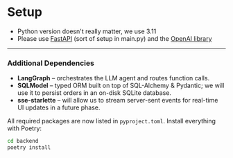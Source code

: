# Setup

* Python version doesn't really matter, we use 3.11
* Please use [FastAPI](https://fastapi.tiangolo.com/) (sort of setup in main.py) and the [OpenAI library](https://github.com/openai/openai-python)

---

### Additional Dependencies

* **LangGraph** – orchestrates the LLM agent and routes function calls.
* **SQLModel** – typed ORM built on top of SQL-Alchemy & Pydantic; we will use
  it to persist orders in an on-disk SQLite database.
* **sse-starlette** – will allow us to stream server-sent events for real-time
  UI updates in a future phase.

All required packages are now listed in `pyproject.toml`.  Install everything
with Poetry:

```bash
cd backend
poetry install
```
